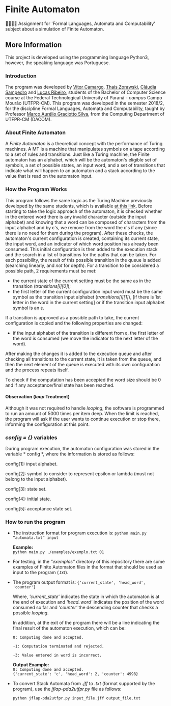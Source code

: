 # Finite Automaton
👨🏽‍💻👏 Assignment for 'Formal Languages, Automata and Computability' subject about a simulation of Finite Automaton.

## More Information
This project is developed using the programming language Python3, however, the speaking language was Portuguese.

### Introduction
The program was developed by [Vitor Camargo](https://github.com/vitorCamargo), [Thaís Zorawski](https://github.com/TZorawski), [Cláudia Sampedro](https://github.com/claudiaps) and [Lucas Ribeiro](https://github.com/lucasvribeiro), students of the Bachelor of Computer Science course at the Federal Technological University of Paraná - *campus* Campo Mourão (UTFPR-CM). This program was developed in the semester 2018/2, for the discipline Formal Languages, Automata and Computability, taught by Professor [Marco Aurélio Graciotto Silva](https://github.com/magsilva), from the Computing Department of UTFPR-CM (DACOM).

### About Finite Automaton
A *Finite Automaton* is a theoretical concept with the performance of Turing machines. A MT is a machine that manipulates symbols on a tape according to a set of rules and transitions. Just like a Turing machine, the Finite automaton has an alphabet, which will be the automaton's eligible set of symbols, a set of possible states, an input word, and a set of transitions that indicate what will happen to an automaton and a stack according to the value that is read on the automaton input.

### How the Program Works
This program follows the same logic as the Turing Machine previously developed by the same students, which is available [at this link](https://github.com/vitorCamargo/turin-machine). Before starting to take the logic approach of the automaton, it is checked whether in the entered word there is any invalid character (outside the input alphabet) and knowing that a word can be composed of characters from the input alphabet and by ε's, we remove from the word the ε's if any (since there is no need for them during the program). After these checks, the automaton's current configuration is created, containing its current state, the input word, and an indicator of which word position has already been consumed. This initial configuration is then added to the execution stack and the search in a list of transitions for the paths that can be taken. For each possibility, the result of this possible transition in the queue is added (searching linearly, and *not* for depth). For a transition to be considered a possible path, 2 requirements must be met:

- the current state of the current setting must be the same as in the transition (*transitions\[i]\[0]*);
- the first letter of the current configuration input word must be the same symbol as the transition input alphabet (*transitions\[i]\[1]*), \[if there is 1st letter in the word in the current setting] or if the transition input alphabet symbol is an ε.

If a transition is approved as a possible path to take, the current configuration is copied and the following properties are changed:
- if the input alphabet of the transition is different from ε, the first letter of the word is consumed (we move the indicator to the next letter of the word).

After making the changes it is added to the execution queue and after checking all transitions to the current state, it is taken from the queue, and then the next element of the queue is executed with its own configuration and the process repeats itself.

To check if the computation has been accepted the word size should be 0 and if any acceptance/final state has been reached.

#### Observation (*loop* Treatment)
Although it was not required to handle *looping*, the software is programmed to run an amount of 5000 times per item deep. When the limit is reached, the program will ask if the user wants to continue execution or stop there, informing the configuration at this point.

### *config = {}* variables
During program execution, the automaton configuration was stored in the variable * config *, where the information is stored as follows:

config\[1]: input alphabet.

config\[2]: symbol to consider to represent epsilon or lambda (must not belong to the input alphabet).

config\[3]: state set.

config\[4]: initial state.

config\[5]: acceptance state set.
	
### How to run the program
- The instruction format for program execution is:
	`python main.py “automata.txt” input`
    
  **Example:**  
  `python main.py ./examples/exemplo.txt 01`

- For testing, in the *"exemplos"* directory of this repository there are some examples of Finite Automaton files in the format that should be used as input to the program (*.txt*).

- The program output format is:
  `{'current_state', 'head_word', 'counter'}`

  Where, *'current_state'* indicates the state in which the automaton is at the end of execution and *'head_word'* indicates the position of the word consumed so far and *'counter'* the descending counter that checks a possible *looping*.
  
  In addition, at the exit of the program there will be a line indicating the final result of the automaton execution, which can be:
  
  `0: Computing done and accepted.`
  
  `-1: Computation terminated and rejected.`
  
  `-3: Value entered in word is incorrect.`

  **Output Example:**  
  `0: Computing done and accepted.`  
  `{'current_state': 'c', 'head_word': 2, 'counter': 4998}`
  
- To convert Stack Automata from *.jff* to *.txt* (format supported by the program), use the *jflap-pda2utfpr.py* file as follows:

  `python jflap-pda2utfpr.py input_file.jff output_file.txt`
